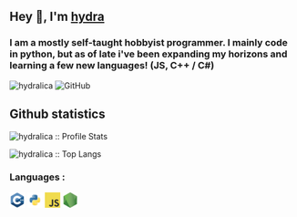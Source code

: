 <!-- <img src="https://raw.githubusercontent.com/iampavangandhi/iampavangandhi/master/gifs/Hi.gif" width="30px"> ### I'm hydra.
### I am a mostly self-taught hobbyist programmer. I mainly code in python and autohotkey, but as of late i've been expanding my horizons and learning a few new languages! (JS, C++ / C#)

<img src="https://komarev.com/ghpvc/?username=hydralica" alt="hydralica" />

<img src="https://img.shields.io/github/followers/hydralica.svg?label=GitHub&style=social" alt="GitHub">

<h2>Github statistics</h2>

<p align="left"><img src="https://github-readme-stats.vercel.app/api?username=hydralica&show_icons=true&theme=monokai" alt="hydralica :: Profile Stats" /></p>

<p align="left"><img src="https://github-readme-stats.vercel.app/api/top-langs/?username=hydralica&langs_count=10&theme=monokai&layout=compact" alt="hydralica :: Top Langs" /></p>
 -->
 
 ## Hey 👋, I'm [hydra](https://github.com/hydra/)
### I am a mostly self-taught hobbyist programmer. I mainly code in python, but as of late i've been expanding my horizons and learning a few new languages! (JS, C++ / C#)

<img src="https://komarev.com/ghpvc/?username=hydralica" alt="hydralica" />

<img src="https://img.shields.io/github/followers/hydralica.svg?label=GitHub&style=social" alt="GitHub">

<h2>Github statistics</h2>

<p align="left"><img src="https://github-readme-stats.vercel.app/api?username=hydralica&show_icons=true&theme=monokai" alt="hydralica :: Profile Stats" /></p>

<p align="left"><img src="https://github-readme-stats.vercel.app/api/top-langs/?username=hydralica&langs_count=10&theme=monokai&layout=compact" alt="hydralica :: Top Langs" /></p>

### Languages :

<code><img height="27" src="https://raw.githubusercontent.com/github/explore/80688e429a7d4ef2fca1e82350fe8e3517d3494d/topics/cpp/cpp.png" alt="cpp"></code>
<code><img height="27" src="https://raw.githubusercontent.com/github/explore/80688e429a7d4ef2fca1e82350fe8e3517d3494d/topics/python/python.png" alt="python"></code>
<code><img height="27" src="https://raw.githubusercontent.com/github/explore/80688e429a7d4ef2fca1e82350fe8e3517d3494d/topics/javascript/javascript.png" alt="javascript"></code>
<code><img height="27" src="https://raw.githubusercontent.com/github/explore/80688e429a7d4ef2fca1e82350fe8e3517d3494d/topics/nodejs/nodejs.png" alt="nodejs"></code>
